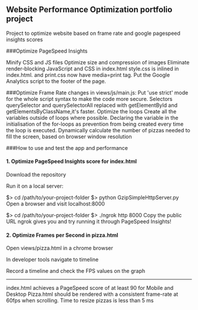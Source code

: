 ## Website Performance Optimization portfolio project

Project to optimize website based on frame rate and google pagespeed insights scores

###Optimize PageSpeed Insights

Minify CSS and JS files
Optimize size and compression of images
Eliminate render-blocking JavaScript and CSS in index.html
style.css is inlined in index.html. and print.css now have media=print tag.
Put the Google Analytics script to the footer of the page.


###Optimize Frame Rate
changes in views/js/main.js:
Put 'use strict'  mode for the whole script syntax to make the code more secure.
Selectors querySelector and querySelectorAll replaced with getElementById and getElementsByClassName,it's faster.
Optimize the loops
Create all the variables outside of loops where possible.
Declaring the variable in the initialisation of the for-loops as prevention from being created every time the loop is executed.
Dynamically calculate the number of pizzas needed to fill the screen, based on browser window resolution


###How to use and test the app and performance

#### 1. Optimize PageSpeed Insights score for index.html

Download the repository

Run it on a local server:

$> cd /path/to/your-project-folder
$> python GzipSimpleHttpServer.py
Open a browser and visit localhost:8000

$> cd /path/to/your-project-folder
$> ./ngrok http 8000
Copy the public URL ngrok gives you and try running it through PageSpeed Insights!

#### 2. Optimize Frames per Second in pizza.html

Open views/pizza.html in a chrome browser

In developer tools navigate to timeline

Record a timeline and check the FPS values on the graph

-----------------------------------------------
index.html achieves a PageSpeed score of at least 90 for Mobile and Desktop
Pizza.html should be rendered with a consistent frame-rate at 60fps when scrolling.
Time to resize pizzas is less than 5 ms

